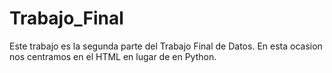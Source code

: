 # Trabajo_Final
Este trabajo es la segunda parte del Trabajo Final de Datos.
En esta ocasion nos centramos en el HTML en lugar de en Python.
